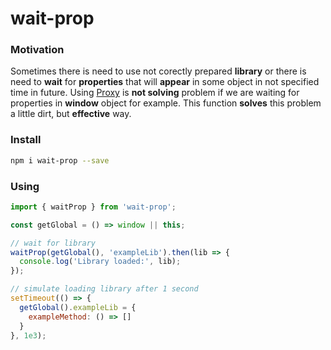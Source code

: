 # wait-prop

### Motivation

Sometimes there is need to use not corectly prepared **library** or there is need to **wait** for **properties** that will **appear** in some object in not specified time in future.
Using [Proxy](https://developer.mozilla.org/pl/docs/Web/JavaScript/Referencje/Obiekty/Proxy) is **not solving** problem if we are waiting for properties in **window** object for example.
This function **solves** this problem a little dirt, but **effective** way.

### Install
```bash
npm i wait-prop --save
```

### Using
```js
import { waitProp } from 'wait-prop';

const getGlobal = () => window || this;

// wait for library
waitProp(getGlobal(), 'exampleLib').then(lib => {
  console.log('Library loaded:', lib);
});

// simulate loading library after 1 second
setTimeout(() => {
  getGlobal().exampleLib = {
    exampleMethod: () => []
  }
}, 1e3);
```

